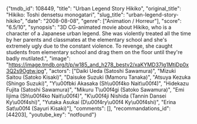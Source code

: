 {"tmdb_id": 108449, "title": "Urban Legend Story Hikiko", "original_title": "Hikiko: Toshi densetsu monogatari", "slug_title": "urban-legend-story-hikiko", "date": "2008-08-08", "genre": ["Animation / Horreur"], "score": "6.5/10", "synopsis": "3D CG-animated movie about Hikiko, who is a character of a Japanese urban legend. She was violently treated all the time by her parents and classmates at the elementary school and she's extremely ugly due to the constant violence. To revenge, she caught students from elementary school and drag them on the floor until they're badly mutilated.", "image": "https://image.tmdb.org/t/p/w185_and_h278_bestv2/xaKYMD37lg1MtjDp0x3Q2s9Ogtw.jpg", "actors": ["Daiki Ueda (Satoshi Sawamura)", "Mizuki Saitou (Satoko Kisaki)", "Daisuke Suzuki (Mamoru Tanaka)", "Atsuya Kezuka (Shingo Suzuki)", "Y\u00fbki Akasaka (Sh\u00f4ko Nait\u00f4)", "Hidekazu Fujita (Satoshi Sawamura)", "Mikuru T\u00f4gi (Satoko Sawamura)", "Emi Iijima (Sh\u00f4ko Nait\u00f4)", "K\u00f4ji Nishida (Tannin Dansei Ky\u00f4shi)", "Yutaka Asukai (D\u00f4ry\u00f4 Ky\u00f4shi)", "Erina Sat\u00f4 (Sayuri Kisaki)"], "comments": [], "recommandations_id": [44203], "youtube_key": "notfound"}